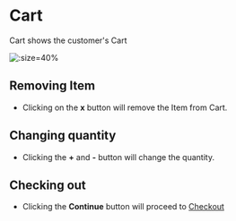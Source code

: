 # Cart

Cart shows the customer's Cart

![](/_media/app_cart.png":zoom" ':size=40%')

## Removing Item

* Clicking on the **x** button will remove the Item from Cart.

## Changing quantity

* Clicking the **+** and **-** button will change the quantity.

## Checking out

* Clicking the **Continue** button will proceed to [Checkout](/app/checkout)
